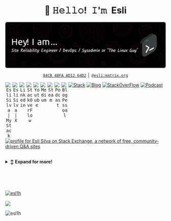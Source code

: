 <!-- Title -->
<h1 align="center" title="...and I'm happy to see you here :)">👋 𝙷𝚎𝚕𝚕𝚘! 𝙸'𝚖 Esli</h1>

<p align="center"> 
<a href="https://esli.blog.br" target="_blank">
  <img align="center" alt="Esli Silva | My Bio" src="./github-header-image.png" />
</a> 
  
</p>

<!-- Contact and keys -->
<p align="center">
<!-- <a href="mailto:   " title="Email Address"><code>  </code></a> │ --> <a href="https://keybase.io/esl1h/pgp_keys.asc?fingerprint=aeb30f179f402d37522586e584cb48faad1264d2" title="PGP Public Key"><code>84CB 48FA AD12 64D2</code></a> │ <a href="https://matrix.to/#/@esli:matrix.org" title="Matrix User ID"><code>@esli:matrix.org</code></a>
</p>

<!-- Socials -->
<p align="center">
   <kbd>
<a href="https://stackshare.io/Esl1h" target="_blank"><img align="left" alt="Esli Silva | My Stack" width="22px" src="https://cdn.jsdelivr.net/npm/simple-icons@3.1.0/icons/stackshare.svg" /></a> 
<a href="https://x.com/esl1h" target="_blank"><img align="left" alt="Esli Silva | X" width="22px" src="https://cdn.jsdelivr.net/npm/simple-icons@v3/icons/twitter.svg" /></a> 
<a href="https://www.linkedin.com/in/eslih" target="_blank"><img align="left" alt="Linkedin" width="22px" src="https://cdn.jsdelivr.net/npm/simple-icons@v3/icons/linkedin.svg" /></a> 
<a href="https://stackoverflow.com/users/4122311/esli-silva" target="_blank"><img align="left" alt="StackOverFlow" width="22px" src="https://cdn.jsdelivr.net/npm/simple-icons@3.1.0/icons/stackoverflow.svg" /></a> 
<a href="https://youtube.com/@eslih" target="_blank"><img align="left" alt="Youtube" width="22px" src="https://cdn.jsdelivr.net/npm/simple-icons@3.1.0/icons/youtube.svg" /></a> 
<a href="https://medium.com/@esl1h" target="_blank"><img align="left" alt="Medium" width="22px" src="https://cdn.jsdelivr.net/npm/simple-icons@3.1.0/icons/medium.svg" /></a> 
<a href="https://steamcommunity.com/id/esl1h" target="_blank"><img align="left" alt="Steam" width="22px" src="https://cdn.jsdelivr.net/npm/simple-icons@3.1.0/icons/steam.svg" /></a> 
<a href="https://anchor.fm/esl1h" target="_blank"><img align="left" alt="Podcast" width="22px" src="https://cdn.jsdelivr.net/npm/simple-icons@3.1.0/icons/anchor.svg" /></a> 
<a href="https://esli.blog.br/" target="_blank"><img align="left" alt="Blog Pessoal" width="22px" src="https://cdn.jsdelivr.net/npm/simple-icons@3.1.0/icons/hashnode.svg" /></a> 
  </kbd>
</p>



<p align="center">

[![Stack](https://img.shields.io/badge/MyTech-StackShare-green?style=for-the-badge&logo=stackshare)](https://stackshare.io/Esl1h) 
[![Blog](https://img.shields.io/badge/My%20Blog-esli.blog.br-blue?style=for-the-badge&logo=hashnode)](https://esli.blog.br)
[![StackOverFlow](https://img.shields.io/badge/Profile-StackOverFlow-orange?style=for-the-badge&logo=stackoverflow)](https://stackoverflow.com/users/4122311/esli-silva?tab=profile)
[![Podcast](https://img.shields.io/badge/Podcast-Sysadmin/SRE-blueviolet?style=for-the-badge&logo=anchor)](https://anchor.fm/esl1h)
</br>
<a href="https://stackoverflow.com/users/4122311/esli-silva" target=”_blank”><img src="https://stackexchange.com/users/flair/4974728.png" width="208" height="58" alt="profile for Esli Silva on Stack Exchange, a network of free, community-driven Q&amp;A sites" title="profile for Esli Silva on Stack Exchange, a network of free, community-driven Q&amp;A sites" /></a>

</p>
<br/>
  
<!-- Outer collapsible -->  
<details>
   <summary><b>↕️ Expand for more!</b></summary>
  
   <br>
   
<!-- About Section -->
<details>
  <summary><b>👤 About</b></summary>
    <p>
      
- 🔭 I’m currently working on **financial systems and FinTechs in Brazil**

- 🧑‍💼 Formerly Zenvia, PagSeguro, Serasa Experian, Nubank...

- 🌱 I’m currently learning **AI, LLM and some languages (V, Rust, ...)**

- 👯 I’m looking to collaborate on **FOSS projects**

- 📝 I regularly write articles on [esli.blog.br](esli.blog.br)

- 💬 Ask me about **Linux, Network, Privacy**

- 📫 How to reach me **not.announced@simplelogin.fr**

- 📄 Know about my experiences [https://www.linkedin.com/in/eslih/?locale=en_US](https://www.linkedin.com/in/eslih/?locale=en_US)

- ⚡ Trivia facts: **Bass player, KravMaga, Brazilian-born with EU-Portuguese citizenship**

    
----
  
  </p>
</details>


<!-- About github-profile-trophy -->
<details>
  <summary><b>👤 github-profile-trophy</b></summary>
    <p>

<p align="left"> <a href="https://github.com/ryo-ma/github-profile-trophy"><img src="https://github-profile-trophy.vercel.app/?username=esl1h&theme=onedark&rank=-?" alt="esl1h" /></a> </p>

    
----
  </p>
</details>


<!-- About articles -->
<details>
  <summary><b>📚 Some Articles</b></summary>
    <p>


| SRE | Artigos em Inglês | Inteligência Artificial |
|-----|-------------------|------------------------|
| [Simplicidade no SRE](https://esli.blog.br/simplicidade-no-sre) | [RTFM: Read The F\*cking Manual](https://esli.blog.br/rtfm-read-the-fcking-manual) | [Inteligência Artificial - Parte 1: Evolução, principais empresas e seu futuro](https://esli.blog.br/inteligencia-artificial-parte-1-evolucao-principais-empresas-e-seu-futuro) |
| [As documentações do SRE](https://esli.blog.br/as-documentacoes-do-sre) | [Unlocking the Power of AI, LLMs and Prompts for SREs, Sysadmins and DevOps](https://esli.blog.br/unlocking-the-power-of-ai-llms-and-prompts-for-sres-sysadmins-and-devops) | [Inteligência Artificial - Parte 2: Entenda AI generativa, redes neurais, LLMs e tokens](https://esli.blog.br/inteligencia-artificial-parte-2-entenda-ai-generativa-redes-neurais-llms-e-tokens) |
| [As monitorações do SRE](https://esli.blog.br/as-monitoracoes-do-sre) |   | [Desbloqueando o poder da AI, LLM e Prompts para SREs, Sysadmins e DevOps](https://esli.blog.br/desbloqueando-o-poder-da-ai-llm-e-prompts-para-sres-sysadmins-e-devops) |
| [Melhores práticas para SRE](https://esli.blog.br/melhores-praticas-para-sre) |   |   |
| [Docs as Code: Documentação como Código](https://esli.blog.br/docs-as-code-documentacao-como-codigo) |   |   |
| [DocOps](https://esli.blog.br/docops) |   |   |
| [SRE Product Manager](https://esli.blog.br/sre-product-manager) |   |   |
    
----
  </p>
</details>

<!-- About articles -->
<details>
  <summary><b>Github Stats</b></summary>
    <p>




</p>
    
----
  </p>
</details>

</details>



<br>
<br/>
<br>
<br/>


<!-- HASHNODE:START -->

<!-- HASHNODE:END -->

<p align="left"> 
  <a href="https://github.com/ryo-ma/github-profile-trophy"><img src="https://github-profile-trophy.vercel.app/?username=esl1h&theme=onedark&rank=-?" alt="esl1h" />
</a> 
</br>

  <a href="https://github.com/Esl1h/Esl1h"><img align="center" src="https://github-readme-stats.vercel.app/api?username=Esl1h&show_icons=true&title_color=fff&icon_color=79ff97&text_color=9f9f9f&bg_color=151515">
</a> 

  <a href="https://github.com/Esl1h/Esl1h"><img align="left" src="https://github-readme-stats.vercel.app/api/top-langs?username=esl1h&show_icons=true&locale=en&layout=compact&theme=dark" alt="esl1h" />
</a>

</p>
